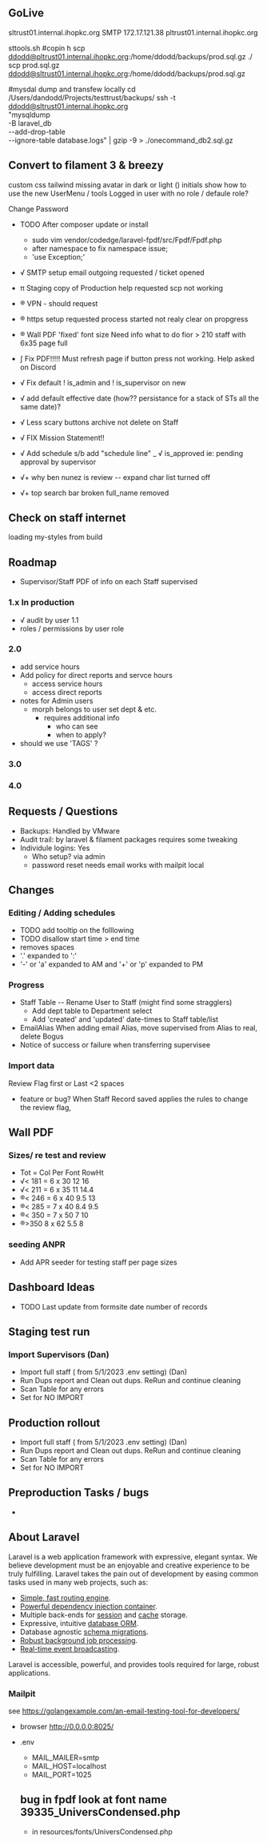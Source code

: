 ## GoLive
sltrust01.internal.ihopkc.org
SMTP 172.17.121.38
pltrust01.internal.ihopkc.org

sttools.sh
#copin h
scp  ddodd@pltrust01.internal.ihopkc.org:/home/ddodd/backups/prod.sql.gz ./
scp prod.sql.gz ddodd@sltrust01.internal.ihopkc.org:/home/ddodd/backups/prod.sql.gz

#mysdal dump and transfew locally
cd /Users/dandodd/Projects/testtrust/backups/
ssh -t ddodd@sltrust01.internal.ihopkc.org \
  "mysqldump \
      -B laravel_db \
      --add-drop-table \
      --ignore-table database.logs" | gzip -9  > ./onecommand_db2.sql.gz



## Convert to filament 3 & breezy
custom css tailwind
missing avatar in dark or light () initials show
how to use the new UserMenu / tools 
Logged in user with no role / defaule role?

Change Password
- TODO  After composer update or install
  - sudo vim vendor/codedge/laravel-fpdf/src/Fpdf/Fpdf.php 
  - after namespace to fix namespace issue;
  - 'use Exception;' 
  
- √ SMTP setup email outgoing  requested / ticket opened
- π Staging copy of Production  help requested scp not working
- ® VPN - should request
- ® https setup requested  process started not realy clear on propgress
- ® Wall PDF 'fixed' font size  Need info what to do fior > 210 staff with 6x35 page full
- ∫ Fix PDF!!!!!  Must refresh page if button press not working.  Help asked on Discord
- √ Fix default ! is_admin and ! is_supervisor on new
- √ add default effective date   (how?? persistance for a stack of STs all the same date)?
- √ Less scary buttons archive not delete on Staff
- √ FIX Mission Statement!!
- √ Add schedule s/b add "schedule line"
_ √ is_approved  ie: pending approval by supervisor
- √+ why ben nunez is review  -- expand char list  turned off
- √+ top search bar broken full_name  removed

## Check on staff internet
loading my-styles from build

## Roadmap
- Supervisor/Staff PDF of info on each Staff supervised

### 1.x In production
- √ audit by user 1.1
- roles / permissions by user role

### 2.0
- add service hours 
- Add policy for direct reports and servce hours
  - access service hours
  - access direct reports
- notes for Admin users
  - morph belongs to user set dept & etc.
    - requires additional info
      - who can see
      - when to apply?
- should we use 'TAGS' ?
### 3.0

### 4.0

## Requests / Questions
- Backups: Handled by VMware
- Audit trail: by laravel & filament packages requires some tweaking
- Individule logins:  Yes
  - Who setup? via admin
  - password reset needs email works with mailpit local

## Changes
### Editing / Adding schedules 
- TODO add tooltip on the folllowing
- TODO disallow start time > end time
- removes spaces
- '.' expanded to ':'
- '-' or 'a' expanded to AM and '+' or 'p' expanded to PM


### Progress
- Staff Table
-- Rename User to Staff (might find some stragglers)
  - Add dept table to Department select
  - Add 'created' and 'updated' date-times to Staff table/list
- EmailAlias When adding email Alias, move supervised from Alias to real, delete Bogus
- Notice of success or failure when transferring supervisee

### Import data
  Review Flag 
   first or Last <2 spaces
  - feature or bug? When Staff Record saved applies the rules to change the review flag, 

## Wall PDF
### Sizes/  re test and review

- Tot = Col Per Font  RowHt
- √< 181 = 6 x 30  12    16
- √< 211 = 6 x 35  11    14.4
- ®< 246 = 6 x 40  9.5   13 
- ®< 285 = 7 x 40  8.4   9.5
- ®< 350 = 7 x 50  7     10
- ®>350  8 x 62  5.5    8
### seeding ANPR
- Add APR seeder for testing staff per page sizes 

## Dashboard Ideas
- TODO Last update from formsite date number of records


## Staging test run 
### Import Supervisors  (Dan)
- Import full staff ( from 5/1/2023 .env setting)  (Dan)
- Run Dups report and Clean out dups. ReRun and continue cleaning
- Scan Table for any errors
- Set for NO IMPORT

## Production rollout
- Import full staff ( from 5/1/2023 .env setting)  (Dan)
- Run Dups report and Clean out dups. ReRun and continue cleaning
- Scan Table for any errors
- Set for NO IMPORT

## Preproduction Tasks / bugs
- 

## About Laravel

Laravel is a web application framework with expressive, elegant syntax. We believe development must be an enjoyable and creative experience to be truly fulfilling. Laravel takes the pain out of development by easing common tasks used in many web projects, such as:

- [Simple, fast routing engine](https://laravel.com/docs/routing).
- [Powerful dependency injection container](https://laravel.com/docs/container).
- Multiple back-ends for [session](https://laravel.com/docs/session) and [cache](https://laravel.com/docs/cache) storage.
- Expressive, intuitive [database ORM](https://laravel.com/docs/eloquent).
- Database agnostic [schema migrations](https://laravel.com/docs/migrations).
- [Robust background job processing](https://laravel.com/docs/queues).
- [Real-time event broadcasting](https://laravel.com/docs/broadcasting).

Laravel is accessible, powerful, and provides tools required for large, robust applications.

### Mailpit 
see https://golangexample.com/an-email-testing-tool-for-developers/
- browser http://0.0.0.0:8025/
- .env
  - MAIL_MAILER=smtp
  - MAIL_HOST=localhost
  - MAIL_PORT=1025

  ## bug in fpdf look at font name 39335_UniversCondensed.php
  - in resources/fonts/UniversCondensed.php